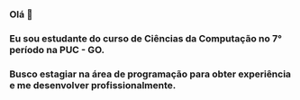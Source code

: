 ### Olá 👋
### Eu sou estudante do curso de Ciências da Computação no 7° período na PUC - GO. 
### Busco estagiar na área de programação para obter experiência e me desenvolver profissionalmente.
